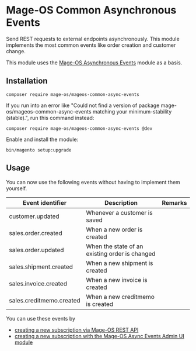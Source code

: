 # Mage-OS Common Asynchronous Events

Send REST requests to external endpoints asynchronously. This module implements the most common events like order creation and customer change.

This module uses the [Mage-OS Asynchronous Events](https://github.com/mage-os/mageos-async-events/) module as a basis.

## Installation

```
composer require mage-os/mageos-common-async-events
```

If you run into an error like "Could not find a version of package mage-os/mageos-common-async-events matching your minimum-stability (stable).", run this command instead:
```
composer require mage-os/mageos-common-async-events @dev
```

Enable and install the module:
```
bin/magento setup:upgrade
```

## Usage

You can now use the following events without having to implement them yourself.

| Event identifier          |Description          |Remarks                  |
|---------------------------|---------------------|-------------------------|
| customer.updated          |Whenever a customer is saved|                  |
| sales.order.created       |When a new order is created |                  |
| sales.order.updated       |When the state of an existing order is changed||
| sales.shipment.created    |When a new shipment is created|                |
| sales.invoice.created     |When a new invoice is created|                 |
| sales.creditmemo.created  |When a new creditmemo is created|              |

You can use these events by

* [creating a new subscription via Mage-OS REST API](https://github.com/mage-os/mageos-async-events/#create-subscription)
* [creating a new subscription with the Mage-OS Async Events Admin UI module](https://github.com/mage-os/mageos-async-events-admin-ui)
